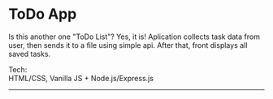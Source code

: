 # ToDo App

Is this another one "ToDo List"? Yes, it is! Aplication collects task data from user, then sends it to a file using simple api. After that, front displays all saved tasks.

Tech:<br>HTML/CSS, Vanilla JS + Node.js/Express.js

<hr>

